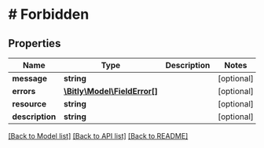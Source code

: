 # # Forbidden

## Properties

Name | Type | Description | Notes
------------ | ------------- | ------------- | -------------
**message** | **string** |  | [optional]
**errors** | [**\Bitly\Model\FieldError[]**](FieldError.md) |  | [optional]
**resource** | **string** |  | [optional]
**description** | **string** |  | [optional]

[[Back to Model list]](../../README.md#models) [[Back to API list]](../../README.md#endpoints) [[Back to README]](../../README.md)
